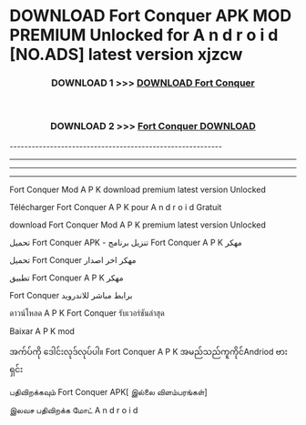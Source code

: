 # DOWNLOAD Fort Conquer APK MOD PREMIUM Unlocked for A n d r o i d [NO.ADS] latest version xjzcw 



<div align="center">

<h3>DOWNLOAD 1 >>> <a href="https://getmod2.web.app/?judul=Fort Conquer">DOWNLOAD Fort Conquer</a></h3><br>

<h3>DOWNLOAD 2 >>> <a href="https://getmod2.web.app/?judul=Fort Conquer">Fort Conquer DOWNLOAD </a></h3>

</div>
----------------------------------------------------------

----------------------------------------------------------

----------------------------------------------------------

----------------------------------------------------------

Fort Conquer Mod A P K download premium latest version Unlocked

Télécharger Fort Conquer A P K pour A n d r o i d Gratuit

download Fort Conquer Mod A P K premium latest version Unlocked

تحميل Fort Conquer APK - تنزيل برنامج Fort Conquer A P K مهكر

تحميل Fort Conquer مهكر اخر اصدار

تطبيق Fort Conquer A P K مهكر

Fort Conquer برابط مباشر للاندرويد

ดาวน์โหลด A P K Fort Conquer รับเวอร์ชันล่าสุด

Baixar A P K mod

အက်ပ်ကို ဒေါင်းလုဒ်လုပ်ပါ။ Fort Conquer A P K အမည်သည်ကူကိုင်Andriod ဗားရှင်း

பதிவிறக்கவும் Fort Conquer APK[ இல்லை விளம்பரங்கள்] 
 
இலவச பதிவிறக்க மோட் A n d r o i d




